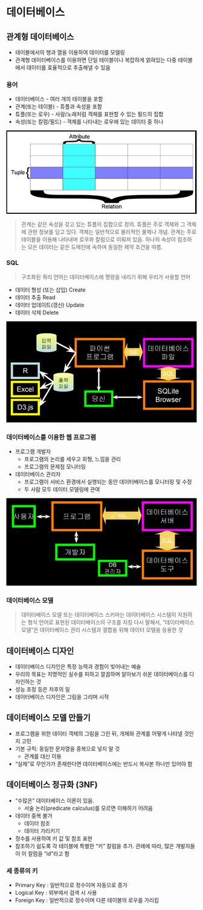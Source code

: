 # 데이터베이스

## 관계형 데이터베이스

* 테이블에서의 행과 열을 이용하여 데이터를 모델링 
* 관계형 데이터베이스를 이용하면 단일 테이블이나 복잡하게 얽혀있는 다중 테이블에서 데이터를 효율적으로 추출해낼 수 있음

### 용어

* 데이터베이스 - 여러 개의 테이블을 포함 
* 관계(또는 테이블) - 튜플과 속성을 포함 
* 튜플(또는 로우) - 사람/노래처럼 객체를 표현할 수 있는 필드의 집합 
* 속성(또는 칼럼/필드) - 객체를 나타내는 로우에 있는 데이터 중 하나

![image-20221123154034894](readme.assets/image-20221123154034894.png)

>관계는 같은 속성을 갖고 있는 튜플의 집합으로 정의. 튜플은 주로 객체와 그 객체에 관한 정보를 담고 있다. 객체는 일반적으로 물리적인 물체나 개념. 관계는 주로 테이블을 이용해 나타내며 로우와 칼럼으로 이뤄져 있음. 하나의 속성이 참조하는 모든 데이터는 같은 도메인에 속하며 동일한 제약 조건을 따름.

### SQL

> 구조화된 쿼리 언어는 데이터베이스에 명령을 내리기 위해 우리가 사용할 언어 

- 데이터 형성 (또는 삽입) Create
- 데이터 추출 Read
- 데이터 업데이트(갱신) Update
- 데이터 삭제 Delete

![image-20221123154604577](readme.assets/image-20221123154604577.png)

### 데이터베이스를 이용한 웹 프로그램

* 프로그램 개발자 
  * 프로그램의 논리를 세우고 외형, 느낌을 관리 
  * 프로그램의 문제점 모니터링 
* 데이터베이스 관리자 
  * 프로그램이 서비스 환경에서 실행되는 동안 데이터베이스를 모니터링 및 수정 
  * 두 사람 모두 데이터 모델링에 관여

![image-20221123154646336](readme.assets/image-20221123154646336.png)

### 데이터베이스 모델

>데이터베이스 모델 또는 데이터베이스 스키마는 데이터베이스 시스템이 지원하는 형식 언어로 표현된 데이터베이스의 구조를 지칭 다시 말해서, “데이터베이스 모델”은 데이터베이스 관리 시스템과 결합을 위해 데이터 모델을 응용한 것

## 데이터베이스 디자인

* 데이터베이스 디자인은 특정 능력과 경험이 빚어내는 예술 
* 우리의 목표는 치명적인 실수를 피하고 깔끔하며 알아보기 쉬운 데이터베이스를 디자인하는 것 
* 성능 조정 등은 차후의 일 
* 데이터베이스 디자인은 그림을 그리며 시작

## 데이터베이스 모델 만들기

* 프로그램을 위한 데이터 객체의 그림을 그린 뒤, 개체와 관계를 어떻게 나타낼 것인지 고민 
* 기본 규칙: 동일한 문자열을 중복으로 넣지 말 것 
  * 관계를 대신 이용 
* “실제”로 무언가가 존재한다면 데이터베이스에는 반드시 복사본 하나만 있어야 함

## 데이터베이스 정규화 (3NF)

* “수많은” 데이터베이스 이론이 있음. 
  * 서술 논리(predicate calculus)를 모르면 이해하기 어려움 
* 데이터 중복 불가 
  * 데이터 참조 
  * 데이터 가리키기 
* 정수를 사용하여 키 값 및 참조 표현 
* 참조하기 쉽도록 각 테이블에 특별한 “키” 칼럼을 추가. 관례에 따라, 많은 개발자들이 이 칼럼을 “id”라고 함

### 세 종류의 키

* Primary Key : 일반적으로 정수이며 자동으로 증가 
* Logical Key : 외부에서 검색 시 사용 
* Foreign Key : 일반적으로 정수이며 다른 테이블의 로우를 가리킴

### 

